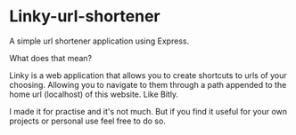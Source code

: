 # Linky-url-shortener
A simple url shortener application using Express.

What does that mean? 

Linky is a web application that allows you to create shortcuts to urls of your choosing. Allowing you to navigate to them through a path appended to the home url (localhost) of this website. Like Bitly.

I made it for practise and it's not much. But if you find it useful for your own projects or personal use feel free to do so.
